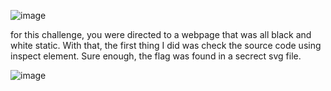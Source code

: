 ![image](https://github.com/Jewber11/CTF-Writeups/assets/134816588/f5417a42-d18a-4920-9761-58c62059902c)

for this challenge, you were directed to a webpage that was all black and white static. With that, the first thing I did was check the source code using inspect element. Sure enough, the flag was found in a secrect svg file.

![image](https://github.com/Jewber11/CTF-Writeups/assets/134816588/6ae4bfd4-87bf-4e84-8058-573a7802aeea)
